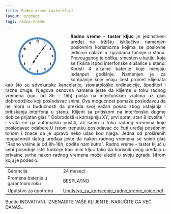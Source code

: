 ```yaml
---
title: Radno vreme-tasterključ
layout: product
tags: radno-vreme
---
```

<img src="/assets/images/animations/radno-vreme.gif" style="float:left" />
<p class="lead" align="justify"><strong>Radno vreme - taster kljuc</strong> je jedinstveni uređaj na tržištu isključivo namenjen poslovnim korisnicima kojima se poslovne jedinice nalaze 
u zgradama tačnije u stanu. Pravouganog je oblika, smesten u kutiju, koja se fiksira ispod interfonske slušalice u stanu.
Koristi 4 alkalne baterije koje menjaju jedanput godišnje.
Namenjen je za kompanije koje imaju čest promet klijenata kao što su advokatske kancelarije, stomatološke ordinacicije, 
špediteri i razne druge. Njegova osnovna namena jeste da klijente u toku radnog vremena (npr. od 8h - 16h) 
pušta na interfonskim vratima uz glas dobrodošlice koji poslodavac snimi. Ova mogućnost pomaže poslodavcu da ne mora 
u budućnosti da prekida svoj važan posao zbog ustajanja i pritiskanja interfona u stanu. Klijent sa pritiskom na interfonsko 
dugme dobiće prijatan glas " Dobrodošli u komapniju XY, prvi sprat, stan 8 izvolite " i vrata će ga automatski pustiti,
ali samo u toku radnog vremena koje poslodavac odabere.U istom trenutku poslodavac će čuti uređaj posebnim tonom 
i znaće da je upravo neko ušao kod njega.
Jedna od proširenih mogućnosti datog uređaja jeste da nakon radnog vremena se snimi glas 
"Radno vreme je od 8h-16h, dođite nam sutra". 
Radno vreme - taster ključ u sebi poseduje iste funkcije kao mini kljuc tako da korisnik ovog uređaja u privatne svrhe
nakon radnog vremena može ulaziti u svoju zgradu šifrom koju je podesio. 



<table class="table table-striped table-bordered">
  <tr>
   <td>Garancija</td>
   <td> 24 meseci</td>
  </tr>
  <tr>
    <td> Promena baterije u garantnom roku</td>
    <td> BESPLATNO </td>
  </tr>
  <tr>
     <td>Uputstvo za upotrebu</td>
     <td><a href="/assets/pdf/Uputstvo_za_koriscenje_radno_vreme_voice.pdf">Uputstvo_za_koriscenje_radno_vreme_voice.pdf </a></td>
  </tr>

</table>


Budite INOVATIVNI. IZNENADITE VAŠE KLIJENTE. NARUČITE GA VEĆ DANAS..





